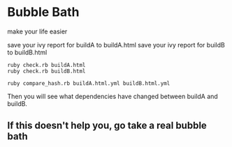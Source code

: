 Bubble Bath
===========
make your life easier

save your ivy report for buildA to buildA.html
save your ivy report for buildB to buildB.html

	ruby check.rb buildA.html
	ruby check.rb buildB.html

	ruby compare_hash.rb buildA.html.yml buildB.html.yml

Then you will see what dependencies have changed between buildA and buildB.

If this doesn't help you, go take a real bubble bath
----------------------------------------------------

